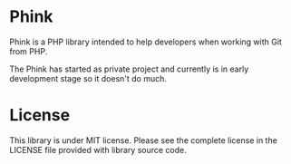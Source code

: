 Phink
=====

Phink is a PHP library intended to help developers when working with Git from PHP.

The Phink has started as private project and currently is in early development stage so it doesn't do much.

License
=====

This library is under MIT license. Please see the complete license in the LICENSE file provided with library source code.
